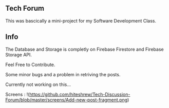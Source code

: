 ## Tech Forum

This was bascically a mini-project for my Software Development Class.

## Info 

The Database and Storage is completly on Firebase Firestore and Firebase Storage API.

Feel Free to Contribute.

Some minor bugs and a problem in retriving the posts.

Currently not working on this...

Screens :
!(https://github.com/hiteshrew/Tech-Discussion-Forum/blob/master/screens/Add-new-post-fragment.png)


